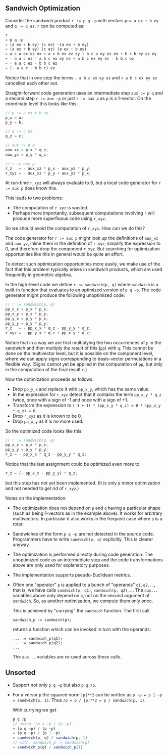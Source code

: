 Sandwich Optimization
---------------------

Consider the sandwich product `r := p q ~p` with vectors `p:= a ex + b ey` and
`q := c ez`.
`r` can be computed as:
```js
r
= p q ~p
= (a ex + b ey) (c ez) ~(a ex + b ey)
= (a ex + b ey) (c ez) (a ex + b ey)
= a c a ex ez ex + a c b ex ez ey + b c a ey ez ex + b c b ey ez ey
= - a a c ez - a b c ex ey ez + a b c ex ey ez - b b c ez
= - a a c ez - b b c ez
= (- a a c - b b c) ez
```
Notice that in one step the terms `- a b c ex ey ez` and `+ a b c ex ey ez`
cancelled each other out.

Straight-forward code generation uses an intermediate step `aux := p q`
and a second step `r := aux ~p` or just `r := aux p` as `p` is a 1-vector.
On the coordinate level this looks like this:
```js
// p := a ex + b ey
p_x = a;
p_y = b;

// q := c ez
q_z = c;

// aux := p q
aux_xz = p_x * q_z;
aux_yz = p_y * q_z;

// r := aux p
r_z   = - aux_xz * p_x - aux_yz * p_y;
r_xyz = - aux_xz * p_y + aux_yz * p_x;
```

At run-time `r_xyz` will always evaluate to 0, but a local code generator for
`r := aux p` does know this.

This leads to two problems:
- The computation of `r_xyz` is wasted.
- Perhaps more importantly, subsequent computations involving `r` will produce
  more superfluous code using `r_xyz`.

So we should avoid the computation of `r_xyz`.  How can we do this?

The code generator for `r := aux p` might look up the definitions of `aux_xz`
and `aux_yz`, inline them in the definition of `r_xyz`, simplify the expression
to 0, and therefore drop the component `r_xyz`.
But searching for optimization opportunities like this in general would be quite
an effort.

To detect such optimization opportunities more easily,
we make use of the fact that this problem typically arises in sandwich
products, which are used frequently in geometric algebra.

In the high-level code we define `r := sandwich(p, q)` where `sandwich` is a
built-in function that evaluates to an optimized version of `p q ~p`.
The code generator might produce the following unoptimized code:
```js
// r := sandwich(p, q)
pp_x_x = p_x * p_x;
pp_x_y = p_x * p_y;
pp_y_x = p_y * p_x;
pp_y_y = p_y * p_y;
r_z   = - pp_x_x * q_z - pp_y_y * q_z;
r_xyz = - pp_y_x * q_z + pp_x_y * q_z;
```
Notice that in a way we are first multiplying the two occurrences of `p` in the
sandwich and then multiply the result of this (`pp`) with `q`.
This cannot be done on the multivector level, but it is possible on the
component level, where we can apply signs corresponding to basis-vector
permutations in a flexible way.
(Signs cannot yet be applied in the computation of `pp`, but only in the
computation of the final result `r`.)

Now the optimization proceeds as follows:
- Drop `pp_y_x` and replace it with `pp_x_y`, which has the same value.
- In the expression for `r_xyz` detect that it contains the term `pp_x_y * q_z`
  twice, once with a sign of -1 and once with a sign of +1.
- Transform the expression to
  `(-1 + 1) * (pp_x_y * q_z) = 0 * (pp_x_y * q_z) = 0`.
- Drop `r_xyz` as it is known to be 0.
- Drop `pp_x_y` as it is no more used.

So the optimized code looks like this:
```js
// r := sandwich(p, q)
pp_x_x = p_x * p_x;
pp_y_y = p_y * p_y;
r_z = - pp_x_x * q_z - pp_y_y * q_z;
```
Notice that the last assignment could be optimized even more to
```js
r_z = (- pp_x_x - pp_y_y) * q_z;
```
but this step has not yet been implemented.  (It is only a minor optimization
and not needed to get rid of `r_xyz`.)

Notes on the implementation:
- The optimization does not depend on `p` and `q` having a particular shape
  (such as being 1-vectors as in the example above).
  It works for arbitrary multivectors.  In particular it also works in the
  frequent case where `p` is a rotor.
- Sandwiches of the form `p q ~p` are not detected in the source code.
  Programmers have to write `sandwich(p, q)` explicitly.
  This is clearer anyway.
- The optimization is performed directly during code generation.
  The unoptimized code as an intermediate step and the code transformations
  above are only used for explanatory purposes.
- The implementation supports pseudo-Euclidean metrics.
- Often one "operator" `p` is applied to a bunch of "operands" `q1`, `q2`, ...,
  that is, we have calls `sandwich(p, q1)`, `sandwich(p, q2)`, ...
  The `aux...` variables above only depend on `p`, not on the second argument
  of `sandwich`.  So, as another optimization, we compute them only once.

  This is achieved by "currying" the `sandwich` function.  The first call
  ```
  sandwich_p := sandwich(p);
  ```
  returns a function which can be invoked in turn with the operands:
  ```
  ... := sandwich_p(q1);
  ... := sandwich_p(q2);
  ...
  ```
  The `aux...` variables are re-used across these calls.

## Unsorted

- Support not only `p q ~p` but also `p q /p`.
- For a versor `p` the squared norm `|p|**2` can be written as
  `p ~p = p 1 ~p = sandwich(p, 1)`.
  Thus `/p = p / |p|**2 = p / sandwich(p, 1)`.

  With currying we get
  ```js
  p q /p
  // using `/p = ~p / (p ~p)`
  = (p q ~p) / (p ~p)
  = (p q ~p) / (p 1 ~p)
  = sandwich(p, q) / sandwich(p, 1)
  // with `sandwich_p := sandwich(p)`
  = sandwich_p(q) / sandwich_p(1)
  ```
